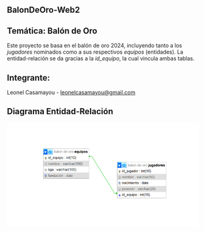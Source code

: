 ## BalonDeOro-Web2

## Temática: Balón de Oro

Este proyecto se basa en el balón de oro 2024, incluyendo tanto a los *jugadores* nominados como a sus respectivos *equipos* (entidades).
La entidad-relación se da gracias a la *id_equipo*, la cual vincula ambas tablas.

## Integrante:
Leonel Casamayou - leonelcasamayou@gmail.com

## Diagrama Entidad-Relación
![Diagrama DER](BalonDeOro.png)
